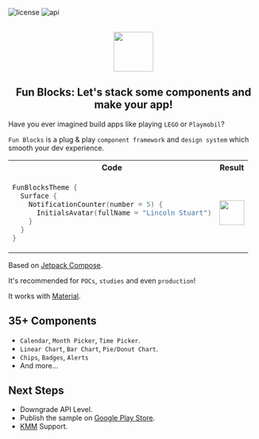 ![license](https://img.shields.io/badge/license-mit-red?style=for-the-badge)
![api](https://img.shields.io/badge/api-26+-yellow?style=for-the-badge)

<div align="center">
<br />
<img width="80" src="https://github.com/LincolnStuart/rick-and-morty-characters/assets/8579195/63d880b8-c718-41d7-9b58-d2f3749169ff"/>
<h2>Fun Blocks: Let's stack some components and make your app!</h2>
</div>

Have you ever imagined build apps like playing `LEGO` or `Playmobil`?

`Fun Blocks` is a plug & play `component framework` and `design system` which smooth your dev experience.

<table>
<tr>
<th> Code </th>
<th> Result </th>
</tr>
<tr>
<td>

```kotlin
FunBlocksTheme {
  Surface {
    NotificationCounter(number = 5) {
      InitialsAvatar(fullName = "Lincoln Stuart")
    }
  }
}
```

</td>
<td>
<img width="50" src="https://github.com/LincolnStuart/rick-and-morty-characters/assets/8579195/d0f84f09-b217-4849-a3e6-389a401f5fbd" />
</td>
</tr>
</table>

Based on [Jetpack Compose](https://developer.android.com/jetpack/compose).

It's recommended for `POCs`, `studies` and even `production`!

It works with [Material](https://developer.android.com/jetpack/androidx/releases/compose-material).

## 35+ Components
- `Calendar`, `Month Picker`, `Time Picker`.
- `Linear Chart`, `Bar Chart`, `Pie/Donut Chart`.
- `Chips`, `Badges`, `Alerts`
- And more...

## Next Steps
- Downgrade API Level.
- Publish the sample on [Google Play Store](https://play.google.com/).
- [KMM](https://kotlinlang.org/docs/multiplatform-mobile-getting-started.html) Support.